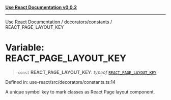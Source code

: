 [**Use React Documentation v0.0.2**](../../../README.md)

***

[Use React Documentation](../../../modules.md) / [decorators/constants](../README.md) / REACT\_PAGE\_LAYOUT\_KEY

# Variable: REACT\_PAGE\_LAYOUT\_KEY

> `const` **REACT\_PAGE\_LAYOUT\_KEY**: *typeof* [`REACT_PAGE_LAYOUT_KEY`](REACT_PAGE_LAYOUT_KEY.md)

Defined in: use-react/src/decorators/constants.ts:14

A unique symbol key to mark classes as React Page layout component.

